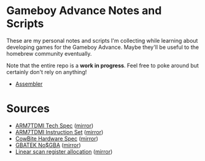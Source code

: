 Gameboy Advance Notes and Scripts
=================================

These are my personal notes and scripts I'm collecting while learning about developing games for the
Gameboy Advance.  Maybe they'll be useful to the homebrew community eventually.

Note that the entire repo is a **work in progress**.  Feel free to poke around but certainly don't
rely on anything!

* [Assembler](https://github.com/velipso/gba/tree/main/assembler)

Sources
=======

* [ARM7TDMI Tech Spec](https://developer.arm.com/documentation/ddi0210/c) ([mirror](https://github.com/velipso/gba/blob/main/mirror/arm7tdmi-tech.pdf))
* [ARM7TDMI Instruction Set](https://www.ecs.csun.edu/~smirzaei/docs/ece425/arm7tdmi_instruction_set_reference.pdf) ([mirror](https://github.com/velipso/gba/blob/main/mirror/arm7tdmi-inst.pdf))
* [CowBite Hardware Spec](https://www.cs.rit.edu/~tjh8300/CowBite/CowBiteSpec.htm) ([mirror](https://cdn.githubraw.com/velipso/gba/main/mirror/cowbite.html))
* [GBATEK No$GBA](http://problemkaputt.de/gbatek.htm) ([mirror](https://cdn.githubraw.com/velipso/gba/main/mirror/gbatek.html))
* [Linear scan register allocation](http://web.cs.ucla.edu/~palsberg/course/cs132/linearscan.pdf) ([mirror](https://cdn.githubraw.com/velipso/gba/main/mirror/linearscan.pdf))
